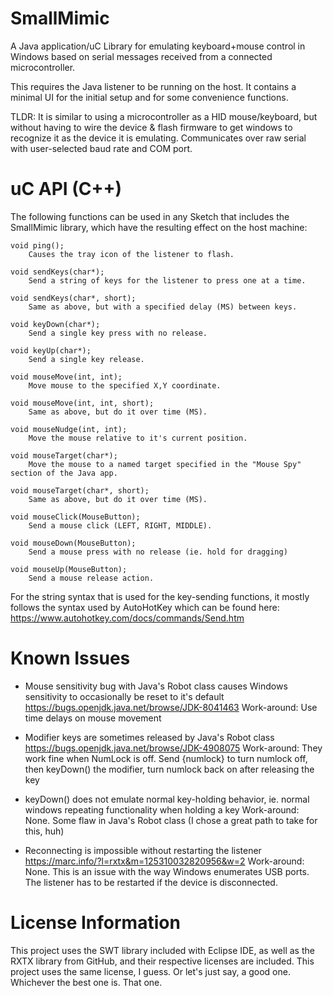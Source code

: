 # SmallMimic
A Java application/uC Library for emulating keyboard+mouse control in Windows based on serial messages received from a connected microcontroller.

This requires the Java listener to be running on the host. It contains a minimal UI for the initial setup and for some convenience functions.

TLDR: It is similar to using a microcontroller as a HID mouse/keyboard, but without having to wire the device & flash firmware to get windows to recognize it as the device it is emulating. Communicates over raw serial with user-selected baud rate and COM port.



# uC API (C++)
The following functions can be used in any Sketch that includes the SmallMimic library, which have the resulting effect on the host machine:

    void ping();
        Causes the tray icon of the listener to flash.
        
    void sendKeys(char*);
        Send a string of keys for the listener to press one at a time.
        
    void sendKeys(char*, short);
        Same as above, but with a specified delay (MS) between keys.
        
    void keyDown(char*);
        Send a single key press with no release.
        
    void keyUp(char*);
        Send a single key release.
        
    void mouseMove(int, int);
        Move mouse to the specified X,Y coordinate.
        
    void mouseMove(int, int, short);
        Same as above, but do it over time (MS).
        
    void mouseNudge(int, int);
        Move the mouse relative to it's current position.
        
    void mouseTarget(char*);
        Move the mouse to a named target specified in the "Mouse Spy" section of the Java app.
        
    void mouseTarget(char*, short);
        Same as above, but do it over time (MS).
        
    void mouseClick(MouseButton);
        Send a mouse click (LEFT, RIGHT, MIDDLE).
        
    void mouseDown(MouseButton);
        Send a mouse press with no release (ie. hold for dragging)
        
    void mouseUp(MouseButton);
        Send a mouse release action.

For the string syntax that is used for the key-sending functions, it mostly follows the syntax used by AutoHotKey which can be found here: https://www.autohotkey.com/docs/commands/Send.htm

# Known Issues
- Mouse sensitivity bug with Java's Robot class causes Windows sensitivity to occasionally be reset to it's default
https://bugs.openjdk.java.net/browse/JDK-8041463
    Work-around: Use time delays on mouse movement

- Modifier keys are sometimes released by Java's Robot class
https://bugs.openjdk.java.net/browse/JDK-4908075
    Work-around: They work fine when NumLock is off. Send {numlock} to turn numlock off, then keyDown() the modifier, turn numlock back on after releasing the key

- keyDown() does not emulate normal key-holding behavior, ie. normal windows repeating functionality when holding a key
    Work-around: None. Some flaw in Java's Robot class (I chose a great path to take for this, huh)

- Reconnecting is impossible without restarting the listener
https://marc.info/?l=rxtx&m=125310032820956&w=2
    Work-around: None. This is an issue with the way Windows enumerates USB ports. The listener has to be restarted if the device is disconnected.

# License Information
This project uses the SWT library included with Eclipse IDE, as well as the RXTX library from GitHub, and their respective licenses are included.
This project uses the same license, I guess. Or let's just say, a good one. Whichever the best one is. That one.
